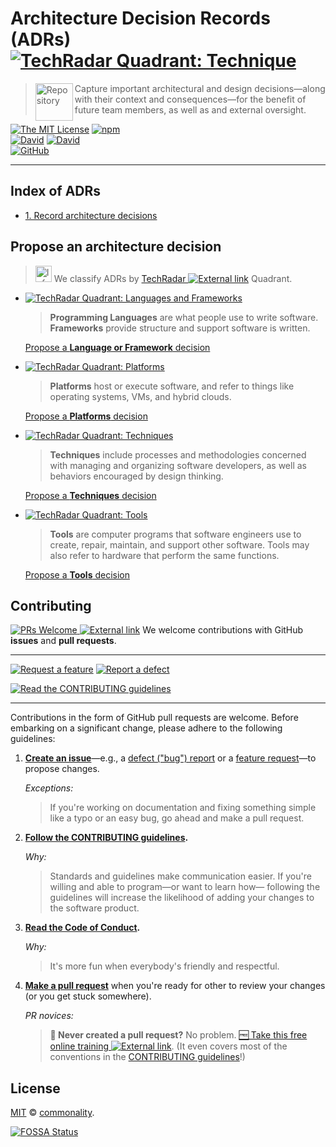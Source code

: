 # Architecture Decision Records (ADRs) [![TechRadar Quadrant: Technique][badge-tech-radar-techniques]](https://www.thoughtworks.com/radar/techniques/lightweight-architecture-decision-records)

> <img alt="Repository" src="https://cdnjs.cloudflare.com/ajax/libs/octicons/4.4.0/svg/repo.svg" height="60" width="60" align="left" valign="top"> Capture important architectural and design decisions—along with their context and consequences—for the benefit of future team members, as well as and external oversight.

[![The MIT License][license-image]][license-url]
[![npm][npm-image]][npm-url]
<br>
[![David][daviddm-image]][daviddm-url]
[![David][daviddm-dev-image]][daviddm-dev-url]<br>
[![GitHub](https://img.shields.io/github/issues/commonality/architecture-decision-records.svg?style=flat-square&logo=github)](https://github.com/commonality/architecture-decision-records/issues)

---

## Index of ADRs

- [1. Record architecture decisions](docs/0001-record-architecture-decisions.md)

## Propose an architecture decision

> <img alt="Info" src="https://cdnjs.cloudflare.com/ajax/libs/octicons/4.4.0/svg/info.svg" height="26" width="26" align="bottom"> We classify ADRs by [TechRadar ![External link][icon-octicon-link-external]][tw-tech-radar-faq-url] Quadrant.

- [![TechRadar Quadrant: Languages and Frameworks][badge-tech-radar-langs]][tw-tr-languages-frameworks]

   > **Programming Languages** are what people use to write software.<br>
   > **Frameworks** provide structure and support software is written.

   [Propose a **Language or Framework** decision][adr-nygard-languages-template]

- [![TechRadar Quadrant: Platforms][badge-tech-radar-platforms]][tw-tr-platforms]

   > **Platforms** host or execute software, and refer to things like operating systems, VMs, and hybrid clouds.

   [Propose a **Platforms** decision][adr-nygard-platforms-template]

- [![TechRadar Quadrant: Techniques][badge-tech-radar-techniques]][tw-tr-techniques]

   > **Techniques** include processes and methodologies concerned with managing and organizing software developers, as well as behaviors encouraged by design thinking.

   [Propose a **Techniques** decision][adr-nygard-techniques-template]

- [![TechRadar Quadrant: Tools][badge-tech-radar-tools]][tw-tr-tools]

   > **Tools** are computer programs that software engineers use to create, repair, maintain, and support other software. Tools may also refer to hardware that perform the same functions.
   >

   [Propose a **Tools** decision][adr-nygard-tools-template]

## Contributing

[![PRs Welcome][makeapullrequest-image] ![External link][icon-octicon-link-external]][makeapullrequest-url] We welcome contributions with GitHub **issues** and **pull requests**.

---

[![Request a feature][issues-new-feat-image]][issues-new-feat-url]
[![Report a defect][issues-new-defect-image]][issues-new-defect-url]

[![Read the CONTRIBUTING guidelines][contributing-image]][contributing-url]

---

Contributions in the form of GitHub pull requests are welcome. Before embarking on a significant change, please adhere to the following guidelines:

1.  **[Create an issue][issues-url]**&mdash;e.g., a [defect ("bug") report][issues-new-defect-url] or a [feature request][issues-new-feat-url]&mdash;to propose changes.

    _Exceptions:_

    > If you're working on documentation and fixing something simple like a typo or an easy bug, go ahead and make a pull request.

1.  **[Follow the CONTRIBUTING guidelines][contributing-url].**

    _Why:_

    > Standards and guidelines make communication easier. If you're willing and able to program&mdash;or want to learn how&mdash; following the guidelines will increase the likelihood of adding your changes to the software product.

1.  **[Read the Code of Conduct][code-of-conduct-url].**

    _Why:_

    > It's more fun when everybody's friendly and respectful.

1.  **[Make a pull request][pr-url]** when you're ready for other to review your changes (or you get stuck somewhere).

    _PR novices:_

    > **🙋 Never created a pull request?** No problem. [🆓 Take this free online training ![External link][icon-octicon-link-external]][makeapullrequest-url]. (It even covers most of the conventions in the [CONTRIBUTING guidelines][contributing-url]!)

## License

[MIT](./LICENSE) © [commonality](https://github.com/commonality).

[![FOSSA Status](https://app.fossa.io/api/projects/git%2Bgithub.com%2Fcommonality%2Farchitecture-decision-records.svg?type=large)](https://app.fossa.io/projects/git%2Bgithub.com%2Fcommonality%2Farchitecture-decision-records?ref=badge_large)

<!-- ⛔️ CI Services ⛔️  -->

[appveyor-image]: https://img.shields.io/appveyor/ci/commonality/architecture-decision-records.svg?style=flat-square&logo=appveyor&label=Windows%20build
[appveyor-url]: https://ci.appveyor.com/project/commonality/architecture-decision-records
[codacy-image]: https://img.shields.io/codacy/grade/b3ac6aaaa3cf41d0897959c1e5d732a3.svg?style=flat-square
[codacy-url]: https://www.codacy.com/app/greg_7/architecture-decision-records?utm_source=github.com&utm_medium=referral&utm_content=commonality/architecture-decision-records&utm_campaign=Badge_Grade
[coveralls-image]: https://coveralls.io/repos/commonality/architecture-decision-records/badge.svg?style=flat-square
[coveralls-url]: https://coveralls.io/r/commonality/architecture-decision-records
[daviddm-dev-image]: https://david-dm.org/commonality/architecture-decision-records/dev-status.svg?theme=shields.io&style=flat-square
[daviddm-dev-url]: https://david-dm.org/commonality/architecture-decision-records?type=dev
[daviddm-image]: https://david-dm.org/commonality/architecture-decision-records.svg?theme=shields.io&style=flat-square
[daviddm-url]: https://david-dm.org/commonality/architecture-decision-records
[fossa-image]: https://app.fossa.io/api/projects/git%2Bgithub.com%2Fcommonality%2Farchitecture-decision-records.svg?type=shield&style=flat-square
[fossa-url]: https://app.fossa.io/projects/git%2Bgithub.com%2Fcommonality%2Farchitecture-decision-records?ref=badge_shield
[license-image]: https://img.shields.io/badge/license-MIT-blue.svg?style=flat-square
[license-url]: http://opensource.org/licenses/MIT
[npm-image]: https://badge.fury.io/js/architecture-decision-records.svg?style=flat-square
[npm-url]: https://npmjs.org/package/architecture-decision-records
[npms-image]: https://badges.npms.io/architecture-decision-records.svg?style=flat-square
[npms-url]: https://npms.io/search?q=architecture-decision-records
[nsp-image]: https://nodesecurity.io/orgs/commonality/projects/b0a38d7a-29c1-4607-a724-e283b44f1618/badge
[nsp-url]: https://nodesecurity.io/orgs/commonality/projects/b0a38d7a-29c1-4607-a724-e283b44f1618
[travis-image]: https://img.shields.io/travis/commonality/architecture-decision-records.svg?branch=master&style=flat-square&label=MacOS%20%26%20Ubuntu%20builds&logo=travis
[travis-url]: https://travis-ci.org/commonality/architecture-decision-records

<!-- ⛔️ Contributing ⛔️  -->

[code-of-conduct-url]: https://github.com/commonality/architecture-decision-records/blob/master/.github/CODE_OF_CONDUCT.md
[contributing-image]: https://img.shields.io/badge/read---CONTRIBUTING%20Guidelines---yellow.svg?style=for-the-badge&label=read+the
[contributing-url]: https://github.com/commonality/architecture-decision-records/blob/master/.github/CONTRIBUTING.md
[issues-new-defect-image]: https://img.shields.io/badge/report---defect---lightgrey.svg?style=for-the-badge&label=report+a
[issues-new-defect-url]: https://github.com/commonality/architecture-decision-records/issues/new?title=fix%28affected-scope%29%3A+50-character-defect-summary&labels=Priority%3A+Medium%2CStatus%3A+Review+Needed%2CType%3A+Defect&template=defect-report.md
[issues-new-feat-image]: https://img.shields.io/badge/request---feature---blue.svg?style=for-the-badge&label=request+a
[issues-new-feat-url]: https://github.com/commonality/architecture-decision-records/issues/new?title=feat%28affected-scope%29%3A+50-character-change-proposal-summary&labels=Priority%3A+Medium%2CStatus%3A+Review+Needed%2CType%3A+Feature&template=feature-request.md
[issues-url]: https://github.com/commonality/architecture-decision-records/issues
[makeapullrequest-image]: https://img.shields.io/badge/PRs-welcome-brightgreen.svg?style=flat-square
[makeapullrequest-url]: http://makeapullrequest.com
[pr-url]: https://github.com/commonality/architecture-decision-records/pulls

<!-- ⛔️ Octicon img references ⛔️  -->

[icon-octicon-alert]: https://cdnjs.cloudflare.com/ajax/libs/octicons/4.4.0/svg/alert.svg
[icon-octicon-arrow-down]: https://cdnjs.cloudflare.com/ajax/libs/octicons/4.4.0/svg/arrow-down.svg
[icon-octicon-arrow-left]: https://cdnjs.cloudflare.com/ajax/libs/octicons/4.4.0/svg/arrow-left.svg
[icon-octicon-arrow-right]: https://cdnjs.cloudflare.com/ajax/libs/octicons/4.4.0/svg/arrow-right.svg
[icon-octicon-arrow-small-down]: https://cdnjs.cloudflare.com/ajax/libs/octicons/4.4.0/svg/arrow-small-down.svg
[icon-octicon-arrow-small-left]: https://cdnjs.cloudflare.com/ajax/libs/octicons/4.4.0/svg/arrow-small-left.svg
[icon-octicon-arrow-small-right]: https://cdnjs.cloudflare.com/ajax/libs/octicons/4.4.0/svg/arrow-small-right.svg
[icon-octicon-arrow-small-up]: https://cdnjs.cloudflare.com/ajax/libs/octicons/4.4.0/svg/arrow-small-up.svg
[icon-octicon-arrow-up]: https://cdnjs.cloudflare.com/ajax/libs/octicons/4.4.0/svg/arrow-up.svg
[icon-octicon-beaker]: https://cdnjs.cloudflare.com/ajax/libs/octicons/4.4.0/svg/beaker.svg
[icon-octicon-bell]: https://cdnjs.cloudflare.com/ajax/libs/octicons/4.4.0/svg/bell.svg
[icon-octicon-bold]: https://cdnjs.cloudflare.com/ajax/libs/octicons/4.4.0/svg/bold.svg
[icon-octicon-book]: https://cdnjs.cloudflare.com/ajax/libs/octicons/4.4.0/svg/book.svg
[icon-octicon-bookmark]: https://cdnjs.cloudflare.com/ajax/libs/octicons/4.4.0/svg/bookmark.svg
[icon-octicon-briefcase]: https://cdnjs.cloudflare.com/ajax/libs/octicons/4.4.0/svg/briefcase.svg
[icon-octicon-broadcast]: https://cdnjs.cloudflare.com/ajax/libs/octicons/4.4.0/svg/broadcast.svg
[icon-octicon-browser]: https://cdnjs.cloudflare.com/ajax/libs/octicons/4.4.0/svg/browser.svg
[icon-octicon-bug]: https://cdnjs.cloudflare.com/ajax/libs/octicons/4.4.0/svg/bug.svg
[icon-octicon-calendar]: https://cdnjs.cloudflare.com/ajax/libs/octicons/4.4.0/svg/calendar.svg
[icon-octicon-check]: https://cdnjs.cloudflare.com/ajax/libs/octicons/4.4.0/svg/check.svg
[icon-octicon-checklist]: https://cdnjs.cloudflare.com/ajax/libs/octicons/4.4.0/svg/checklist.svg
[icon-octicon-chevron-down]: https://cdnjs.cloudflare.com/ajax/libs/octicons/4.4.0/svg/chevron-down.svg
[icon-octicon-chevron-left]: https://cdnjs.cloudflare.com/ajax/libs/octicons/4.4.0/svg/chevron-left.svg
[icon-octicon-chevron-right]: https://cdnjs.cloudflare.com/ajax/libs/octicons/4.4.0/svg/chevron-right.svg
[icon-octicon-chevron-up]: https://cdnjs.cloudflare.com/ajax/libs/octicons/4.4.0/svg/chevron-up.svg
[icon-octicon-circle-slash]: https://cdnjs.cloudflare.com/ajax/libs/octicons/4.4.0/svg/circle-slash.svg
[icon-octicon-circuit-board]: https://cdnjs.cloudflare.com/ajax/libs/octicons/4.4.0/svg/circuit-board.svg
[icon-octicon-clippy]: https://cdnjs.cloudflare.com/ajax/libs/octicons/4.4.0/svg/clippy.svg
[icon-octicon-clock]: https://cdnjs.cloudflare.com/ajax/libs/octicons/4.4.0/svg/clock.svg
[icon-octicon-cloud-download]: https://cdnjs.cloudflare.com/ajax/libs/octicons/4.4.0/svg/cloud-download.svg
[icon-octicon-cloud-upload]: https://cdnjs.cloudflare.com/ajax/libs/octicons/4.4.0/svg/cloud-upload.svg
[icon-octicon-code]: https://cdnjs.cloudflare.com/ajax/libs/octicons/4.4.0/svg/code.svg
[icon-octicon-comment-discussion]: https://cdnjs.cloudflare.com/ajax/libs/octicons/4.4.0/svg/comment-discussion.svg
[icon-octicon-comment]: https://cdnjs.cloudflare.com/ajax/libs/octicons/4.4.0/svg/comment.svg
[icon-octicon-credit-card]: https://cdnjs.cloudflare.com/ajax/libs/octicons/4.4.0/svg/credit-card.svg
[icon-octicon-dash]: https://cdnjs.cloudflare.com/ajax/libs/octicons/4.4.0/svg/dash.svg
[icon-octicon-dashboard]: https://cdnjs.cloudflare.com/ajax/libs/octicons/4.4.0/svg/dashboard.svg
[icon-octicon-database]: https://cdnjs.cloudflare.com/ajax/libs/octicons/4.4.0/svg/database.svg
[icon-octicon-desktop-download]: https://cdnjs.cloudflare.com/ajax/libs/octicons/4.4.0/svg/desktop-download.svg
[icon-octicon-device-camera-video]: https://cdnjs.cloudflare.com/ajax/libs/octicons/4.4.0/svg/device-camera-video.svg
[icon-octicon-device-camera]: https://cdnjs.cloudflare.com/ajax/libs/octicons/4.4.0/svg/device-camera.svg
[icon-octicon-device-desktop]: https://cdnjs.cloudflare.com/ajax/libs/octicons/4.4.0/svg/device-desktop.svg
[icon-octicon-device-mobile]: https://cdnjs.cloudflare.com/ajax/libs/octicons/4.4.0/svg/device-mobile.svg
[icon-octicon-diff-added]: https://cdnjs.cloudflare.com/ajax/libs/octicons/4.4.0/svg/diff-added.svg
[icon-octicon-diff-ignored]: https://cdnjs.cloudflare.com/ajax/libs/octicons/4.4.0/svg/diff-ignored.svg
[icon-octicon-diff-modified]: https://cdnjs.cloudflare.com/ajax/libs/octicons/4.4.0/svg/diff-modified.svg
[icon-octicon-diff-removed]: https://cdnjs.cloudflare.com/ajax/libs/octicons/4.4.0/svg/diff-removed.svg
[icon-octicon-diff-renamed]: https://cdnjs.cloudflare.com/ajax/libs/octicons/4.4.0/svg/diff-renamed.svg
[icon-octicon-diff]: https://cdnjs.cloudflare.com/ajax/libs/octicons/4.4.0/svg/diff.svg
[icon-octicon-ellipses]: https://cdnjs.cloudflare.com/ajax/libs/octicons/4.4.0/svg/ellipses.svg
[icon-octicon-ellipsis]: https://cdnjs.cloudflare.com/ajax/libs/octicons/4.4.0/svg/ellipsis.svg
[icon-octicon-eye]: https://cdnjs.cloudflare.com/ajax/libs/octicons/4.4.0/svg/eye.svg
[icon-octicon-file-binary]: https://cdnjs.cloudflare.com/ajax/libs/octicons/4.4.0/svg/file-binary.svg
[icon-octicon-file-code]: https://cdnjs.cloudflare.com/ajax/libs/octicons/4.4.0/svg/file-code.svg
[icon-octicon-file-directory]: https://cdnjs.cloudflare.com/ajax/libs/octicons/4.4.0/svg/file-directory.svg
[icon-octicon-file-media]: https://cdnjs.cloudflare.com/ajax/libs/octicons/4.4.0/svg/file-media.svg
[icon-octicon-file-pdf]: https://cdnjs.cloudflare.com/ajax/libs/octicons/4.4.0/svg/file-pdf.svg
[icon-octicon-file-submodule]: https://cdnjs.cloudflare.com/ajax/libs/octicons/4.4.0/svg/file-submodule.svg
[icon-octicon-file-symlink-directory]: https://cdnjs.cloudflare.com/ajax/libs/octicons/4.4.0/svg/file-symlink-directory.svg
[icon-octicon-file-symlink-file]: https://cdnjs.cloudflare.com/ajax/libs/octicons/4.4.0/svg/file-symlink-file.svg
[icon-octicon-file-text]: https://cdnjs.cloudflare.com/ajax/libs/octicons/4.4.0/svg/file-text.svg
[icon-octicon-file-zip]: https://cdnjs.cloudflare.com/ajax/libs/octicons/4.4.0/svg/file-zip.svg
[icon-octicon-file]: https://cdnjs.cloudflare.com/ajax/libs/octicons/4.4.0/svg/file.svg
[icon-octicon-flame]: https://cdnjs.cloudflare.com/ajax/libs/octicons/4.4.0/svg/flame.svg
[icon-octicon-fold]: https://cdnjs.cloudflare.com/ajax/libs/octicons/4.4.0/svg/fold.svg
[icon-octicon-gear]: https://cdnjs.cloudflare.com/ajax/libs/octicons/4.4.0/svg/gear.svg
[icon-octicon-gift]: https://cdnjs.cloudflare.com/ajax/libs/octicons/4.4.0/svg/gift.svg
[icon-octicon-gist-secret]: https://cdnjs.cloudflare.com/ajax/libs/octicons/4.4.0/svg/gist-secret.svg
[icon-octicon-gist]: https://cdnjs.cloudflare.com/ajax/libs/octicons/4.4.0/svg/gist.svg
[icon-octicon-git-branch]: https://cdnjs.cloudflare.com/ajax/libs/octicons/4.4.0/svg/git-branch.svg
[icon-octicon-git-commit]: https://cdnjs.cloudflare.com/ajax/libs/octicons/4.4.0/svg/git-commit.svg
[icon-octicon-git-compare]: https://cdnjs.cloudflare.com/ajax/libs/octicons/4.4.0/svg/git-compare.svg
[icon-octicon-git-merge]: https://cdnjs.cloudflare.com/ajax/libs/octicons/4.4.0/svg/git-merge.svg
[icon-octicon-git-pull-request]: https://cdnjs.cloudflare.com/ajax/libs/octicons/4.4.0/svg/git-pull-request.svg
[icon-octicon-globe]: https://cdnjs.cloudflare.com/ajax/libs/octicons/4.4.0/svg/globe.svg
[icon-octicon-grabber]: https://cdnjs.cloudflare.com/ajax/libs/octicons/4.4.0/svg/grabber.svg
[icon-octicon-graph]: https://cdnjs.cloudflare.com/ajax/libs/octicons/4.4.0/svg/graph.svg
[icon-octicon-heart]: https://cdnjs.cloudflare.com/ajax/libs/octicons/4.4.0/svg/heart.svg
[icon-octicon-history]: https://cdnjs.cloudflare.com/ajax/libs/octicons/4.4.0/svg/history.svg
[icon-octicon-home]: https://cdnjs.cloudflare.com/ajax/libs/octicons/4.4.0/svg/home.svg
[icon-octicon-horizontal-rule]: https://cdnjs.cloudflare.com/ajax/libs/octicons/4.4.0/svg/horizontal-rule.svg
[icon-octicon-hubot]: https://cdnjs.cloudflare.com/ajax/libs/octicons/4.4.0/svg/hubot.svg
[icon-octicon-inbox]: https://cdnjs.cloudflare.com/ajax/libs/octicons/4.4.0/svg/inbox.svg
[icon-octicon-info]: https://cdnjs.cloudflare.com/ajax/libs/octicons/4.4.0/svg/info.svg
[icon-octicon-issue-closed]: https://cdnjs.cloudflare.com/ajax/libs/octicons/4.4.0/svg/issue-closed.svg
[icon-octicon-issue-opened]: https://cdnjs.cloudflare.com/ajax/libs/octicons/4.4.0/svg/issue-opened.svg
[icon-octicon-issue-reopened]: https://cdnjs.cloudflare.com/ajax/libs/octicons/4.4.0/svg/issue-reopened.svg
[icon-octicon-italic]: https://cdnjs.cloudflare.com/ajax/libs/octicons/4.4.0/svg/italic.svg
[icon-octicon-jersey]: https://cdnjs.cloudflare.com/ajax/libs/octicons/4.4.0/svg/jersey.svg
[icon-octicon-key]: https://cdnjs.cloudflare.com/ajax/libs/octicons/4.4.0/svg/key.svg
[icon-octicon-keyboard]: https://cdnjs.cloudflare.com/ajax/libs/octicons/4.4.0/svg/keyboard.svg
[icon-octicon-law]: https://cdnjs.cloudflare.com/ajax/libs/octicons/4.4.0/svg/law.svg
[icon-octicon-light-bulb]: https://cdnjs.cloudflare.com/ajax/libs/octicons/4.4.0/svg/light-bulb.svg
[icon-octicon-link-external]: https://cdnjs.cloudflare.com/ajax/libs/octicons/4.4.0/svg/link-external.svg
[icon-octicon-link]: https://cdnjs.cloudflare.com/ajax/libs/octicons/4.4.0/svg/link.svg
[icon-octicon-list-ordered]: https://cdnjs.cloudflare.com/ajax/libs/octicons/4.4.0/svg/list-ordered.svg
[icon-octicon-list-unordered]: https://cdnjs.cloudflare.com/ajax/libs/octicons/4.4.0/svg/list-unordered.svg
[icon-octicon-location]: https://cdnjs.cloudflare.com/ajax/libs/octicons/4.4.0/svg/location.svg
[icon-octicon-lock]: https://cdnjs.cloudflare.com/ajax/libs/octicons/4.4.0/svg/lock.svg
[icon-octicon-logo-gist]: https://cdnjs.cloudflare.com/ajax/libs/octicons/4.4.0/svg/logo-gist.svg
[icon-octicon-logo-github]: https://cdnjs.cloudflare.com/ajax/libs/octicons/4.4.0/svg/logo-github.svg
[icon-octicon-mail-read]: https://cdnjs.cloudflare.com/ajax/libs/octicons/4.4.0/svg/mail-read.svg
[icon-octicon-mail-reply]: https://cdnjs.cloudflare.com/ajax/libs/octicons/4.4.0/svg/mail-reply.svg
[icon-octicon-mail]: https://cdnjs.cloudflare.com/ajax/libs/octicons/4.4.0/svg/mail.svg
[icon-octicon-mark-github]: https://cdnjs.cloudflare.com/ajax/libs/octicons/4.4.0/svg/mark-github.svg
[icon-octicon-markdown]: https://cdnjs.cloudflare.com/ajax/libs/octicons/4.4.0/svg/markdown.svg
[icon-octicon-megaphone]: https://cdnjs.cloudflare.com/ajax/libs/octicons/4.4.0/svg/megaphone.svg
[icon-octicon-mention]: https://cdnjs.cloudflare.com/ajax/libs/octicons/4.4.0/svg/mention.svg
[icon-octicon-milestone]: https://cdnjs.cloudflare.com/ajax/libs/octicons/4.4.0/svg/milestone.svg
[icon-octicon-mirror]: https://cdnjs.cloudflare.com/ajax/libs/octicons/4.4.0/svg/mirror.svg
[icon-octicon-mortar-board]: https://cdnjs.cloudflare.com/ajax/libs/octicons/4.4.0/svg/mortar-board.svg
[icon-octicon-mute]: https://cdnjs.cloudflare.com/ajax/libs/octicons/4.4.0/svg/mute.svg
[icon-octicon-no-newline]: https://cdnjs.cloudflare.com/ajax/libs/octicons/4.4.0/svg/no-newline.svg
[icon-octicon-octoface]: https://cdnjs.cloudflare.com/ajax/libs/octicons/4.4.0/svg/octoface.svg
[icon-octicon-organization]: https://cdnjs.cloudflare.com/ajax/libs/octicons/4.4.0/svg/organization.svg
[icon-octicon-package]: https://cdnjs.cloudflare.com/ajax/libs/octicons/4.4.0/svg/package.svg
[icon-octicon-paintcan]: https://cdnjs.cloudflare.com/ajax/libs/octicons/4.4.0/svg/paintcan.svg
[icon-octicon-pencil]: https://cdnjs.cloudflare.com/ajax/libs/octicons/4.4.0/svg/pencil.svg
[icon-octicon-person]: https://cdnjs.cloudflare.com/ajax/libs/octicons/4.4.0/svg/person.svg
[icon-octicon-pin]: https://cdnjs.cloudflare.com/ajax/libs/octicons/4.4.0/svg/pin.svg
[icon-octicon-plug]: https://cdnjs.cloudflare.com/ajax/libs/octicons/4.4.0/svg/plug.svg
[icon-octicon-plus-small]: https://cdnjs.cloudflare.com/ajax/libs/octicons/4.4.0/svg/plus-small.svg
[icon-octicon-plus]: https://cdnjs.cloudflare.com/ajax/libs/octicons/4.4.0/svg/plus.svg
[icon-octicon-primitive-dot]: https://cdnjs.cloudflare.com/ajax/libs/octicons/4.4.0/svg/primitive-dot.svg
[icon-octicon-primitive-square]: https://cdnjs.cloudflare.com/ajax/libs/octicons/4.4.0/svg/primitive-square.svg
[icon-octicon-pulse]: https://cdnjs.cloudflare.com/ajax/libs/octicons/4.4.0/svg/pulse.svg
[icon-octicon-question]: https://cdnjs.cloudflare.com/ajax/libs/octicons/4.4.0/svg/question.svg
[icon-octicon-quote]: https://cdnjs.cloudflare.com/ajax/libs/octicons/4.4.0/svg/quote.svg
[icon-octicon-radio-tower]: https://cdnjs.cloudflare.com/ajax/libs/octicons/4.4.0/svg/radio-tower.svg
[icon-octicon-reply]: https://cdnjs.cloudflare.com/ajax/libs/octicons/4.4.0/svg/reply.svg
[icon-octicon-repo-clone]: https://cdnjs.cloudflare.com/ajax/libs/octicons/4.4.0/svg/repo-clone.svg
[icon-octicon-repo-force-push]: https://cdnjs.cloudflare.com/ajax/libs/octicons/4.4.0/svg/repo-force-push.svg
[icon-octicon-repo-forked]: https://cdnjs.cloudflare.com/ajax/libs/octicons/4.4.0/svg/repo-forked.svg
[icon-octicon-repo-pull]: https://cdnjs.cloudflare.com/ajax/libs/octicons/4.4.0/svg/repo-pull.svg
[icon-octicon-repo-push]: https://cdnjs.cloudflare.com/ajax/libs/octicons/4.4.0/svg/repo-push.svg
[icon-octicon-repo]: https://cdnjs.cloudflare.com/ajax/libs/octicons/4.4.0/svg/repo.svg
[icon-octicon-rocket]: https://cdnjs.cloudflare.com/ajax/libs/octicons/4.4.0/svg/rocket.svg
[icon-octicon-rss]: https://cdnjs.cloudflare.com/ajax/libs/octicons/4.4.0/svg/rss.svg
[icon-octicon-ruby]: https://cdnjs.cloudflare.com/ajax/libs/octicons/4.4.0/svg/ruby.svg
[icon-octicon-search]: https://cdnjs.cloudflare.com/ajax/libs/octicons/4.4.0/svg/search.svg
[icon-octicon-server]: https://cdnjs.cloudflare.com/ajax/libs/octicons/4.4.0/svg/server.svg
[icon-octicon-settings]: https://cdnjs.cloudflare.com/ajax/libs/octicons/4.4.0/svg/settings.svg
[icon-octicon-shield]: https://cdnjs.cloudflare.com/ajax/libs/octicons/4.4.0/svg/shield.svg
[icon-octicon-sign-in]: https://cdnjs.cloudflare.com/ajax/libs/octicons/4.4.0/svg/sign-in.svg
[icon-octicon-sign-out]: https://cdnjs.cloudflare.com/ajax/libs/octicons/4.4.0/svg/sign-out.svg
[icon-octicon-smiley]: https://cdnjs.cloudflare.com/ajax/libs/octicons/4.4.0/svg/smiley.svg
[icon-octicon-squirrel]: https://cdnjs.cloudflare.com/ajax/libs/octicons/4.4.0/svg/squirrel.svg
[icon-octicon-star]: https://cdnjs.cloudflare.com/ajax/libs/octicons/4.4.0/svg/star.svg
[icon-octicon-stop]: https://cdnjs.cloudflare.com/ajax/libs/octicons/4.4.0/svg/stop.svg
[icon-octicon-sync]: https://cdnjs.cloudflare.com/ajax/libs/octicons/4.4.0/svg/sync.svg
[icon-octicon-tag]: https://cdnjs.cloudflare.com/ajax/libs/octicons/4.4.0/svg/tag.svg
[icon-octicon-tasklist]: https://cdnjs.cloudflare.com/ajax/libs/octicons/4.4.0/svg/tasklist.svg
[icon-octicon-telescope]: https://cdnjs.cloudflare.com/ajax/libs/octicons/4.4.0/svg/telescope.svg
[icon-octicon-terminal]: https://cdnjs.cloudflare.com/ajax/libs/octicons/4.4.0/svg/terminal.svg
[icon-octicon-text-size]: https://cdnjs.cloudflare.com/ajax/libs/octicons/4.4.0/svg/text-size.svg
[icon-octicon-three-bars]: https://cdnjs.cloudflare.com/ajax/libs/octicons/4.4.0/svg/three-bars.svg
[icon-octicon-thumbsdown]: https://cdnjs.cloudflare.com/ajax/libs/octicons/4.4.0/svg/thumbsdown.svg
[icon-octicon-thumbsup]: https://cdnjs.cloudflare.com/ajax/libs/octicons/4.4.0/svg/thumbsup.svg
[icon-octicon-tools]: https://cdnjs.cloudflare.com/ajax/libs/octicons/4.4.0/svg/tools.svg
[icon-octicon-trashcan]: https://cdnjs.cloudflare.com/ajax/libs/octicons/4.4.0/svg/trashcan.svg
[icon-octicon-triangle-down]: https://cdnjs.cloudflare.com/ajax/libs/octicons/4.4.0/svg/triangle-down.svg
[icon-octicon-triangle-left]: https://cdnjs.cloudflare.com/ajax/libs/octicons/4.4.0/svg/triangle-left.svg
[icon-octicon-triangle-right]: https://cdnjs.cloudflare.com/ajax/libs/octicons/4.4.0/svg/triangle-right.svg
[icon-octicon-triangle-up]: https://cdnjs.cloudflare.com/ajax/libs/octicons/4.4.0/svg/triangle-up.svg
[icon-octicon-unfold]: https://cdnjs.cloudflare.com/ajax/libs/octicons/4.4.0/svg/unfold.svg
[icon-octicon-unmute]: https://cdnjs.cloudflare.com/ajax/libs/octicons/4.4.0/svg/unmute.svg
[icon-octicon-unverified]: https://cdnjs.cloudflare.com/ajax/libs/octicons/4.4.0/svg/unverified.svg
[icon-octicon-verified]: https://cdnjs.cloudflare.com/ajax/libs/octicons/4.4.0/svg/verified.svg
[icon-octicon-versions]: https://cdnjs.cloudflare.com/ajax/libs/octicons/4.4.0/svg/versions.svg
[icon-octicon-watch]: https://cdnjs.cloudflare.com/ajax/libs/octicons/4.4.0/svg/watch.svg
[icon-octicon-x]: https://cdnjs.cloudflare.com/ajax/libs/octicons/4.4.0/svg/x.svg

<!-- ⛔️ LINK REFERENCES(Begin) ⛔️  -->

[adr-madr-languages-frameworks]: https://github.com/commonality/architecture-decision-records/compare/adr-0001?expand=1&title=adr(languages-frameworks):%20add%20MADR%20template&template=adr_template_madr.md
[adr-madr-platforms]: https://github.com/commonality/architecture-decision-records/compare/adr-0001?expand=1&title=adr(platforms):%20add%20MADR%20template&template=adr_template_madr.md
[adr-madr-techniques]: https://github.com/commonality/architecture-decision-records/compare/adr-0001?expand=1&title=adr(techniques):%20add%20MADR%20template&template=adr_template_madr.md
[adr-madr-tools]: https://github.com/commonality/architecture-decision-records/compare/adr-0001?expand=1&title=adr(tools):%20add%20MADR%20template&template=adr_template_madr.md

[adr-nygard-languages-frameworks]: https://github.com/commonality/architecture-decision-records/compare/adr-0001?expand=1&title=adr(languages-frameworks):%20add%20MADR%20template&template=adr-nygard-template.md
[adr-nygard-platforms]: https://github.com/commonality/architecture-decision-records/compare/adr-0001?expand=1&title=adr(platforms):%20add%20MADR%20template&template=adr-nygard-template.md
[adr-nygard-techniques]: https://github.com/commonality/architecture-decision-records/compare/adr-0001?expand=1&title=adr(techniques):%20add%20MADR%20template&template=adr-nygard-template.md
[adr-nygard-tools]: https://github.com/commonality/architecture-decision-records/compare/adr-0001?expand=1&title=adr(tools):%20add%20MADR%20template&template=adr-nygard-template.md
[badge-tech-radar-langs]: https://img.shields.io/badge/Tech--Radar-Languages%20%26%20Frameworks-b32059.svg?style=for-the-badge
[badge-tech-radar-platforms]: https://img.shields.io/badge/Tech--Radar-Platforms-f38a3e.svg?style=for-the-badge
[badge-tech-radar-techniques]: https://img.shields.io/badge/Tech--Radar-Techniques-1ebccd.svg?style=for-the-badge
<!-- [badge-tech-radar-tools]: https://img.shields.io/badge/TechRadar-Tools-86b782.svg?style=flat-square -->
[badge-tech-radar-tools]: https://img.shields.io/badge/Tech--Radar-Tools-86b782.svg?longCache=true&style=for-the-badge

[icon-octicon-link-external]: https://cdnjs.cloudflare.com/ajax/libs/octicons/4.4.0/svg/link-external.svg
[icon-octicon-file-text]: https://cdnjs.cloudflare.com/ajax/libs/octicons/4.4.0/svg/file-text.svg
[icon-octicon-info]: https://cdnjs.cloudflare.com/ajax/libs/octicons/4.4.0/svg/info.svg
[icon-octicon-thumbsup]: https://cdnjs.cloudflare.com/ajax/libs/octicons/4.4.0/svg/thumbsup.svg

<!-- QUADRANT: Languages and Frameworks -->
[label-langs-frameworks-img]: https://fakeimg.pl/200x40/b32059/FFF/?text=Languages+%26+Frameworks&font_size=24
[label-tech-radar-langs-frameworks-img]: https://fakeimg.pl/200x80/b32059/FFF/?text=TechRadar:%0ALanguages+%26+Frameworks&font_size=24
[menu-quad-languages-img]: docs/img/readme/menu_quadrant_languages.png
<!-- RINGS: Languages and Frameworks -->
[label-tech-radar-langs-frameworks-adopt-img]: https://fakeimg.pl/80x40/b32059/FFF/?text=Adopt&font_size=18
[label-tech-radar-langs-frameworks-trial-img]: https://fakeimg.pl/80x40/b32059/FFF/?text=Trial&font_size=18
[label-tech-radar-langs-frameworks-assess-img]: https://fakeimg.pl/80x40/b32059/FFF/?text=Assess&font_size=18
[label-tech-radar-langs-frameworks-hold-img]: https://fakeimg.pl/80x40/b32059/FFF/?text=Hold&font_size=18
<!-- QUADRANT: Platforms -->
[label-platforms-img]: https://fakeimg.pl/200x40/f38a3e/FFF/?text=Platforms&font_size=24
[label-tech-radar-platforms-img]: https://fakeimg.pl/200x80/f38a3e/FFF/?text=TechRadar:+Platforms&font_size=24
<!-- RINGS: Platforms -->
[label-tech-radar-platforms-adopt-img]: https://fakeimg.pl/80x40/f38a3e/FFF/?text=Adopt&font_size=18
[label-tech-radar-platforms-trial-img]: https://fakeimg.pl/80x40/f38a3e/FFF/?text=Trial&font_size=18
[label-tech-radar-platforms-assess-img]: https://fakeimg.pl/80x40/f38a3e/FFF/?text=Assess&font_size=18
[label-tech-radar-platforms-hold-img]: https://fakeimg.pl/80x40/f38a3e/FFF/?text=Hold&font_size=18
<!-- QUADRANT: Techniques -->
[label-techniques-img]: https://fakeimg.pl/200x40/1ebccd/FFF/?text=Techniques&font_size=24
[label-tech-radar-techniques-img]: https://fakeimg.pl/200x80/1ebccd/FFF/?text=TechRadar:+Techniques&font_size=24
<!-- RINGS: Techniques -->
[label-tech-radar-techniques-adopt-img]: https://fakeimg.pl/80x40/1ebccd/FFF/?text=Adopt&font_size=18
[label-tech-radar-techniques-trial-img]: https://fakeimg.pl/80x40/1ebccd/FFF/?text=Trial&font_size=18
[label-tech-radar-techniques-assess-img]: https://fakeimg.pl/80x40/1ebccd/FFF/?text=Assess&font_size=18
[label-tech-radar-techniques-hold-img]: https://fakeimg.pl/80x40/1ebccd/FFF/?text=Hold&font_size=18
<!-- QUADRANT: Tools -->
[label-tools-img]: https://fakeimg.pl/200x40/86b782/FFF/?text=Tools&font_size=24
[label-tech-radar-tools-img]: https://fakeimg.pl/200x80/86b782/FFF/?text=TechRadar:+Tools&font_size=24
<!-- RINGS: Tools -->
[label-tech-radar-tools-adopt-img]: https://fakeimg.pl/80x40/86b782/FFF/?text=Adopt&font_size=18
[label-tech-radar-tools-trial-img]: https://fakeimg.pl/80x40/86b782/FFF/?text=Trial&font_size=18
[label-tech-radar-tools-assess-img]: https://fakeimg.pl/80x40/86b782/FFF/?text=Assess&font_size=18
[label-tech-radar-tools-hold-img]: https://fakeimg.pl/80x40/86b782/FFF/?text=Hold&font_size=18
[icon-octicon-question]: https://cdnjs.cloudflare.com/ajax/libs/octicons/4.4.0/svg/question.svg
[tw-tr-languages-frameworks]: https://thoughtworks.com/radar/languages-and-frameworks
[tw-tr-platforms]: https://thoughtworks.com/radar/platforms
[tw-tr-techniques]: https://thoughtworks.com/radar/techniques
[tw-tr-tools]: https://thoughtworks.com/radar/tools
[tw-tech-radar-faq-url]: https://www.thoughtworks.com/radar/a-z
[img-logo-commonality]: ./docs/img/logo-commonalaxy.png

[pr-lang-nygard]: https://github.com/commonality/architecture-decision-records/compare/adr-0001?quick_pull=1&title=adr(languages-frameworks):%20add%20MADR%20template&template=adr-nygard-template.md

[adr-nygard-languages-template]: https://github.com/commonality/architecture-decision-records/new/master/docs/adr?filename=rename-me.md&value=%23+%5BADR-ID%5D.+%5BSummarized+title+of+decision%5D%0D%0A%0D%0ADate%3A+YYYY-MM-DD%0D%0A%0D%0A%23%23+Status%0D%0A%0D%0A%7C+ADR+Status++++%7C+Capability+-+Category++%7C+TechRadar+Quadrant+-+Ring++%7C%0D%0A%7C%3A-------------%3A%7C%3A----------------------%3A%7C%3A----------------%3A%7C%0D%0A%7C+%21%5BADR+Status%3A+Proposed%5D%5Blabel-adr-proposed-img%5D+%7C+%5BCapability+%21%5BExternal+link%5D%5Bicon-octicon-link-external%5D%5D%28.%29%3Chr%3E%5BCategory+%21%5BExternal+link%5D%5Bicon-octicon-link-external%5D%5D%28.%29+%7C+%5B%21%5BTechRadar%3A+Languages+and+Frameworks%5D%5Blabel-langs-frameworks-img%5D%5D%5Btw-tech-radar-langs-frameworks-url%5D%3Chr%3E%21%5BHold%5D%5Blabel-tech-radar-langs-frameworks-hold-img%5D+%7C%0D%0A%0D%0A%23%23+Context%0D%0A%0D%0A%3E+Describe+the+issue+that+is+motivating+this+decision+or+change.%0D%0A%0D%0A%23%23+Decision%0D%0A%0D%0A%3E+State+your+proposed+decision.%0D%0A%0D%0A%23%23+Consequences%0D%0A%0D%0A%3E+Objectively+list+how+this+change+will+make+work+easier+or+more+difficult.%0D%0A%0D%0A%3C%21--+ADR+Status+Images+--%3E%0D%0A%0D%0A%5Blabel-adr-proposed-img%5D%3A+https%3A%2F%2Ffakeimg.pl%2F160x40%2F0052cc%2FFFF%2F%3Ftext%3DProposed%26font_size%3D26%0D%0A%5Blabel-adr-accepted-img%5D%3A+https%3A%2F%2Ffakeimg.pl%2F160x40%2F0e8a16%2FFFF%2F%3Ftext%3DAccepted%26font_size%3D26%0D%0A%5Blabel-adr-rejected-img%5D%3A+https%3A%2F%2Ffakeimg.pl%2F160x40%2F666%2FFFF%2F%3Ftext%3DRejected%26font_size%3D26%0D%0A%5Blabel-adr-deprecated-img%5D%3A+https%3A%2F%2Ffakeimg.pl%2F160x40%2Fb60205%2FFFF%2F%3Ftext%3DDeprecated%26font_size%3D26%0D%0A%5Blabel-adr-superseded-img%5D%3A+https%3A%2F%2Ffakeimg.pl%2F160x40%2Fe99695%2F000%2F%3Ftext%3DSuperseded%26font_size%3D26%0D%0A%0D%0A%3C%21--+Icons+--%3E%0D%0A%0D%0A%5Bfake-images-pl-github-url%5D%3A+https%3A%2F%2Fgithub.com%2FRydgel%2FFake-images-please+%22View+the+source+code+on+GitHub.%22%0D%0A%5Bicon-checklist%5D%3A+https%3A%2F%2Fcdnjs.cloudflare.com%2Fajax%2Flibs%2Focticons%2F4.4.0%2Fsvg%2Fchecklist.svg%0D%0A%5Bicon-clippy%5D%3A+https%3A%2F%2Fcdnjs.cloudflare.com%2Fajax%2Flibs%2Focticons%2F4.4.0%2Fsvg%2Fclippy.svg%0D%0A%5Bicon-octicon-link-external%5D%3A+https%3A%2F%2Fcdnjs.cloudflare.com%2Fajax%2Flibs%2Focticons%2F4.4.0%2Fsvg%2Flink-external.svg%0D%0A%5Bicon-mark-github%5D%3A+https%3A%2F%2Fcdnjs.cloudflare.com%2Fajax%2Flibs%2Focticons%2F4.4.0%2Fsvg%2Fmark-github.svg%0D%0A%5Bicon-md%5D%3A+https%3A%2F%2Fcdnjs.cloudflare.com%2Fajax%2Flibs%2Focticons%2F4.4.0%2Fsvg%2Fmarkdown.svg%0D%0A%5Bicon-media%5D%3A+https%3A%2F%2Fcdnjs.cloudflare.com%2Fajax%2Flibs%2Focticons%2F4.4.0%2Fsvg%2Ffile-media.svg%0D%0A%0D%0A%3C%21--+TechRadar+Quadrants+--%3E%0D%0A%0D%0A%3C%21--+QUADRANT%3A+Languages+and+Frameworks+--%3E%0D%0A%0D%0A%5Blabel-langs-frameworks-img%5D%3A+https%3A%2F%2Ffakeimg.pl%2F200x40%2Fb32059%2FFFF%2F%3Ftext%3DLanguages%2B%2526%2BFrameworks%26font_size%3D24%0D%0A%5Blabel-tech-radar-langs-frameworks-img%5D%3A+https%3A%2F%2Ffakeimg.pl%2F200x80%2Fb32059%2FFFF%2F%3Ftext%3DTechRadar%3A%250ALanguages%2B%2526%2BFrameworks%26font_size%3D24%0D%0A%0D%0A%3C%21--+RINGS%3A+Languages+and+Frameworks+--%3E%0D%0A%0D%0A%5Blabel-tech-radar-langs-frameworks-adopt-img%5D%3A+https%3A%2F%2Ffakeimg.pl%2F80x40%2Fb32059%2FFFF%2F%3Ftext%3DAdopt%26font_size%3D18%0D%0A%5Blabel-tech-radar-langs-frameworks-trial-img%5D%3A+https%3A%2F%2Ffakeimg.pl%2F80x40%2Fb32059%2FFFF%2F%3Ftext%3DTrial%26font_size%3D18%0D%0A%5Blabel-tech-radar-langs-frameworks-assess-img%5D%3A+https%3A%2F%2Ffakeimg.pl%2F80x40%2Fb32059%2FFFF%2F%3Ftext%3DAssess%26font_size%3D18%0D%0A%5Blabel-tech-radar-langs-frameworks-hold-img%5D%3A+https%3A%2F%2Ffakeimg.pl%2F80x40%2Fb32059%2FFFF%2F%3Ftext%3DHold%26font_size%3D18%0D%0A%0D%0A%3C%21--+QUADRANT%3A+Platforms+--%3E%0D%0A%0D%0A%5Blabel-platforms-img%5D%3A+https%3A%2F%2Ffakeimg.pl%2F200x40%2Ff38a3e%2FFFF%2F%3Ftext%3DPlatforms%26font_size%3D24%0D%0A%5Blabel-tech-radar-platforms-img%5D%3A+https%3A%2F%2Ffakeimg.pl%2F200x80%2Ff38a3e%2FFFF%2F%3Ftext%3DTechRadar%3A%2BPlatforms%26font_size%3D24%0D%0A%0D%0A%3C%21--+RINGS%3A+Platforms+--%3E%0D%0A%0D%0A%5Blabel-tech-radar-platforms-adopt-img%5D%3A+https%3A%2F%2Ffakeimg.pl%2F80x40%2Ff38a3e%2FFFF%2F%3Ftext%3DAdopt%26font_size%3D18%0D%0A%5Blabel-tech-radar-platforms-trial-img%5D%3A+https%3A%2F%2Ffakeimg.pl%2F80x40%2Ff38a3e%2FFFF%2F%3Ftext%3DTrial%26font_size%3D18%0D%0A%5Blabel-tech-radar-platforms-assess-img%5D%3A+https%3A%2F%2Ffakeimg.pl%2F80x40%2Ff38a3e%2FFFF%2F%3Ftext%3DAssess%26font_size%3D18%0D%0A%5Blabel-tech-radar-platforms-hold-img%5D%3A+https%3A%2F%2Ffakeimg.pl%2F80x40%2Ff38a3e%2FFFF%2F%3Ftext%3DHold%26font_size%3D18%0D%0A%0D%0A%3C%21--+QUADRANT%3A+Techniques+--%3E%0D%0A%0D%0A%5Blabel-techniques-img%5D%3A+https%3A%2F%2Ffakeimg.pl%2F200x40%2F1ebccd%2FFFF%2F%3Ftext%3DTechniques%26font_size%3D24%0D%0A%5Blabel-tech-radar-techniques-img%5D%3A+https%3A%2F%2Ffakeimg.pl%2F200x80%2F1ebccd%2FFFF%2F%3Ftext%3DTechRadar%3A%2BTechniques%26font_size%3D24%0D%0A%0D%0A%3C%21--+RINGS%3A+Techniques+--%3E%0D%0A%0D%0A%5Blabel-tech-radar-techniques-adopt-img%5D%3A+https%3A%2F%2Ffakeimg.pl%2F80x40%2F1ebccd%2FFFF%2F%3Ftext%3DAdopt%26font_size%3D18%0D%0A%5Blabel-tech-radar-techniques-trial-img%5D%3A+https%3A%2F%2Ffakeimg.pl%2F80x40%2F1ebccd%2FFFF%2F%3Ftext%3DTrial%26font_size%3D18%0D%0A%5Blabel-tech-radar-techniques-assess-img%5D%3A+https%3A%2F%2Ffakeimg.pl%2F80x40%2F1ebccd%2FFFF%2F%3Ftext%3DAssess%26font_size%3D18%0D%0A%5Blabel-tech-radar-techniques-hold-img%5D%3A+https%3A%2F%2Ffakeimg.pl%2F80x40%2F1ebccd%2FFFF%2F%3Ftext%3DHold%26font_size%3D18%0D%0A%0D%0A%3C%21--+QUADRANT%3A+Tools+--%3E%0D%0A%0D%0A%5Blabel-tools-img%5D%3A+https%3A%2F%2Ffakeimg.pl%2F200x40%2F86b782%2FFFF%2F%3Ftext%3DTools%26font_size%3D24%0D%0A%5Blabel-tech-radar-tools-img%5D%3A+https%3A%2F%2Ffakeimg.pl%2F200x80%2F86b782%2FFFF%2F%3Ftext%3DTechRadar%3A%2BTools%26font_size%3D24%0D%0A%0D%0A%3C%21--+RINGS%3A+Tools+--%3E%0D%0A%0D%0A%5Blabel-tech-radar-tools-adopt-img%5D%3A+https%3A%2F%2Ffakeimg.pl%2F80x40%2F86b782%2FFFF%2F%3Ftext%3DAdopt%26font_size%3D18%0D%0A%5Blabel-tech-radar-tools-trial-img%5D%3A+https%3A%2F%2Ffakeimg.pl%2F80x40%2F86b782%2FFFF%2F%3Ftext%3DTrial%26font_size%3D18%0D%0A%5Blabel-tech-radar-tools-assess-img%5D%3A+https%3A%2F%2Ffakeimg.pl%2F80x40%2F86b782%2FFFF%2F%3Ftext%3DAssess%26font_size%3D18%0D%0A%5Blabel-tech-radar-tools-hold-img%5D%3A+https%3A%2F%2Ffakeimg.pl%2F80x40%2F86b782%2FFFF%2F%3Ftext%3DHold%26font_size%3D18%0D%0A%0D%0A%3C%21--+Web+pages%3A+external+--%3E%0D%0A%0D%0A%5Bnygard-article-url%5D%3A+http%3A%2F%2Fthinkrelevance.com%2Fblog%2F2011%2F11%2F15%2Fdocumenting-architecture-decisions%0D%0A%5Btw-tech-radar-adrs%5D%3A+https%3A%2F%2Fwww.thoughtworks.com%2Fradar%2Ftechniques%2Flightweight-architecture-decision-records%0D%0A%5Btw-tech-radar-evolutionary-architecture%5D%3A+https%3A%2F%2Fwww.thoughtworks.com%2Fradar%2Ftechniques%2Fevolutionary-architecture%0D%0A%5Btw-tech-radar-faq-url%5D%3A+https%3A%2F%2Fwww.thoughtworks.com%2Fradar%2Fa-z%0D%0A%5Btw-tech-radar-langs-frameworks-url%5D%3A+https%3A%2F%2Fwww.thoughtworks.com%2Fradar%2Flanguages-and-frameworks%0D%0A%5Btw-tech-radar-platforms-url%5D%3A+https%3A%2F%2Fwww.thoughtworks.com%2Fradar%2Fplatforms%0D%0A%5Btw-tech-radar-techniques-url%5D%3A+https%3A%2F%2Fwww.thoughtworks.com%2Fradar%2Ftechniques%0D%0A%5Btw-tech-radar-tools-url%5D%3A+https%3A%2F%2Fwww.thoughtworks.com%2Fradar%2Ftools
[adr-nygard-platforms-template]: https://github.com/commonality/architecture-decision-records/new/master/docs/adr?filename=rename-me.md&value=%23+%5BADR-ID%5D.+%5BSummarized+title+of+decision%5D%0D%0A%0D%0ADate%3A+YYYY-MM-DD%0D%0A%0D%0A%23%23+Status%0D%0A%0D%0A%7C+ADR+Status++++%7C+Capability+-+Category++%7C+TechRadar+Quadrant+-+Ring++%7C%0D%0A%7C%3A-------------%3A%7C%3A----------------------%3A%7C%3A----------------%3A%7C%0D%0A%7C+%21%5BADR+Status%3A+Proposed%5D%5Blabel-adr-proposed-img%5D+%7C+%5BCapability+%21%5BExternal+link%5D%5Bicon-octicon-link-external%5D%5D%28.%29%3Chr%3E%5BCategory+%21%5BExternal+link%5D%5Bicon-octicon-link-external%5D%5D%28.%29+%7C+%5B%21%5BTechRadar%3A+Platforms%5D%5Blabel-platforms-img%5D%5D%5Btw-tech-radar-platforms-url%5D%3Chr%3E%21%5BHold%5D%5Blabel-tech-radar-platforms-hold-img%5D+%7C%0D%0A%0D%0A%23%23+Context%0D%0A%0D%0A%3E+Describe+the+issue+that+is+motivating+this+decision+or+change.%0D%0A%0D%0A%23%23+Decision%0D%0A%0D%0A%3E+State+your+proposed+decision.%0D%0A%0D%0A%23%23+Consequences%0D%0A%0D%0A%3E+Objectively+list+how+this+change+will+make+work+easier+or+more+difficult.%0D%0A%0D%0A%3C%21--+ADR+Status+Images+--%3E%0D%0A%0D%0A%5Blabel-adr-proposed-img%5D%3A+https%3A%2F%2Ffakeimg.pl%2F160x40%2F0052cc%2FFFF%2F%3Ftext%3DProposed%26font_size%3D26%0D%0A%5Blabel-adr-accepted-img%5D%3A+https%3A%2F%2Ffakeimg.pl%2F160x40%2F0e8a16%2FFFF%2F%3Ftext%3DAccepted%26font_size%3D26%0D%0A%5Blabel-adr-rejected-img%5D%3A+https%3A%2F%2Ffakeimg.pl%2F160x40%2F666%2FFFF%2F%3Ftext%3DRejected%26font_size%3D26%0D%0A%5Blabel-adr-deprecated-img%5D%3A+https%3A%2F%2Ffakeimg.pl%2F160x40%2Fb60205%2FFFF%2F%3Ftext%3DDeprecated%26font_size%3D26%0D%0A%5Blabel-adr-superseded-img%5D%3A+https%3A%2F%2Ffakeimg.pl%2F160x40%2Fe99695%2F000%2F%3Ftext%3DSuperseded%26font_size%3D26%0D%0A%0D%0A%3C%21--+Icons+--%3E%0D%0A%0D%0A%5Bfake-images-pl-github-url%5D%3A+https%3A%2F%2Fgithub.com%2FRydgel%2FFake-images-please+%22View+the+source+code+on+GitHub.%22%0D%0A%5Bicon-checklist%5D%3A+https%3A%2F%2Fcdnjs.cloudflare.com%2Fajax%2Flibs%2Focticons%2F4.4.0%2Fsvg%2Fchecklist.svg%0D%0A%5Bicon-clippy%5D%3A+https%3A%2F%2Fcdnjs.cloudflare.com%2Fajax%2Flibs%2Focticons%2F4.4.0%2Fsvg%2Fclippy.svg%0D%0A%5Bicon-octicon-link-external%5D%3A+https%3A%2F%2Fcdnjs.cloudflare.com%2Fajax%2Flibs%2Focticons%2F4.4.0%2Fsvg%2Flink-external.svg%0D%0A%5Bicon-mark-github%5D%3A+https%3A%2F%2Fcdnjs.cloudflare.com%2Fajax%2Flibs%2Focticons%2F4.4.0%2Fsvg%2Fmark-github.svg%0D%0A%5Bicon-md%5D%3A+https%3A%2F%2Fcdnjs.cloudflare.com%2Fajax%2Flibs%2Focticons%2F4.4.0%2Fsvg%2Fmarkdown.svg%0D%0A%5Bicon-media%5D%3A+https%3A%2F%2Fcdnjs.cloudflare.com%2Fajax%2Flibs%2Focticons%2F4.4.0%2Fsvg%2Ffile-media.svg%0D%0A%0D%0A%3C%21--+TechRadar+Quadrants+--%3E%0D%0A%0D%0A%3C%21--+QUADRANT%3A+Languages+and+Frameworks+--%3E%0D%0A%0D%0A%5Blabel-langs-frameworks-img%5D%3A+https%3A%2F%2Ffakeimg.pl%2F200x40%2Fb32059%2FFFF%2F%3Ftext%3DLanguages%2B%2526%2BFrameworks%26font_size%3D24%0D%0A%5Blabel-tech-radar-langs-frameworks-img%5D%3A+https%3A%2F%2Ffakeimg.pl%2F200x80%2Fb32059%2FFFF%2F%3Ftext%3DTechRadar%3A%250ALanguages%2B%2526%2BFrameworks%26font_size%3D24%0D%0A%0D%0A%3C%21--+RINGS%3A+Languages+and+Frameworks+--%3E%0D%0A%0D%0A%5Blabel-tech-radar-langs-frameworks-adopt-img%5D%3A+https%3A%2F%2Ffakeimg.pl%2F80x40%2Fb32059%2FFFF%2F%3Ftext%3DAdopt%26font_size%3D18%0D%0A%5Blabel-tech-radar-langs-frameworks-trial-img%5D%3A+https%3A%2F%2Ffakeimg.pl%2F80x40%2Fb32059%2FFFF%2F%3Ftext%3DTrial%26font_size%3D18%0D%0A%5Blabel-tech-radar-langs-frameworks-assess-img%5D%3A+https%3A%2F%2Ffakeimg.pl%2F80x40%2Fb32059%2FFFF%2F%3Ftext%3DAssess%26font_size%3D18%0D%0A%5Blabel-tech-radar-langs-frameworks-hold-img%5D%3A+https%3A%2F%2Ffakeimg.pl%2F80x40%2Fb32059%2FFFF%2F%3Ftext%3DHold%26font_size%3D18%0D%0A%0D%0A%3C%21--+QUADRANT%3A+Platforms+--%3E%0D%0A%0D%0A%5Blabel-platforms-img%5D%3A+https%3A%2F%2Ffakeimg.pl%2F200x40%2Ff38a3e%2FFFF%2F%3Ftext%3DPlatforms%26font_size%3D24%0D%0A%5Blabel-tech-radar-platforms-img%5D%3A+https%3A%2F%2Ffakeimg.pl%2F200x80%2Ff38a3e%2FFFF%2F%3Ftext%3DTechRadar%3A%2BPlatforms%26font_size%3D24%0D%0A%0D%0A%3C%21--+RINGS%3A+Platforms+--%3E%0D%0A%0D%0A%5Blabel-tech-radar-platforms-adopt-img%5D%3A+https%3A%2F%2Ffakeimg.pl%2F80x40%2Ff38a3e%2FFFF%2F%3Ftext%3DAdopt%26font_size%3D18%0D%0A%5Blabel-tech-radar-platforms-trial-img%5D%3A+https%3A%2F%2Ffakeimg.pl%2F80x40%2Ff38a3e%2FFFF%2F%3Ftext%3DTrial%26font_size%3D18%0D%0A%5Blabel-tech-radar-platforms-assess-img%5D%3A+https%3A%2F%2Ffakeimg.pl%2F80x40%2Ff38a3e%2FFFF%2F%3Ftext%3DAssess%26font_size%3D18%0D%0A%5Blabel-tech-radar-platforms-hold-img%5D%3A+https%3A%2F%2Ffakeimg.pl%2F80x40%2Ff38a3e%2FFFF%2F%3Ftext%3DHold%26font_size%3D18%0D%0A%0D%0A%3C%21--+QUADRANT%3A+Techniques+--%3E%0D%0A%0D%0A%5Blabel-techniques-img%5D%3A+https%3A%2F%2Ffakeimg.pl%2F200x40%2F1ebccd%2FFFF%2F%3Ftext%3DTechniques%26font_size%3D24%0D%0A%5Blabel-tech-radar-techniques-img%5D%3A+https%3A%2F%2Ffakeimg.pl%2F200x80%2F1ebccd%2FFFF%2F%3Ftext%3DTechRadar%3A%2BTechniques%26font_size%3D24%0D%0A%0D%0A%3C%21--+RINGS%3A+Techniques+--%3E%0D%0A%0D%0A%5Blabel-tech-radar-techniques-adopt-img%5D%3A+https%3A%2F%2Ffakeimg.pl%2F80x40%2F1ebccd%2FFFF%2F%3Ftext%3DAdopt%26font_size%3D18%0D%0A%5Blabel-tech-radar-techniques-trial-img%5D%3A+https%3A%2F%2Ffakeimg.pl%2F80x40%2F1ebccd%2FFFF%2F%3Ftext%3DTrial%26font_size%3D18%0D%0A%5Blabel-tech-radar-techniques-assess-img%5D%3A+https%3A%2F%2Ffakeimg.pl%2F80x40%2F1ebccd%2FFFF%2F%3Ftext%3DAssess%26font_size%3D18%0D%0A%5Blabel-tech-radar-techniques-hold-img%5D%3A+https%3A%2F%2Ffakeimg.pl%2F80x40%2F1ebccd%2FFFF%2F%3Ftext%3DHold%26font_size%3D18%0D%0A%0D%0A%3C%21--+QUADRANT%3A+Tools+--%3E%0D%0A%0D%0A%5Blabel-tools-img%5D%3A+https%3A%2F%2Ffakeimg.pl%2F200x40%2F86b782%2FFFF%2F%3Ftext%3DTools%26font_size%3D24%0D%0A%5Blabel-tech-radar-tools-img%5D%3A+https%3A%2F%2Ffakeimg.pl%2F200x80%2F86b782%2FFFF%2F%3Ftext%3DTechRadar%3A%2BTools%26font_size%3D24%0D%0A%0D%0A%3C%21--+RINGS%3A+Tools+--%3E%0D%0A%0D%0A%5Blabel-tech-radar-tools-adopt-img%5D%3A+https%3A%2F%2Ffakeimg.pl%2F80x40%2F86b782%2FFFF%2F%3Ftext%3DAdopt%26font_size%3D18%0D%0A%5Blabel-tech-radar-tools-trial-img%5D%3A+https%3A%2F%2Ffakeimg.pl%2F80x40%2F86b782%2FFFF%2F%3Ftext%3DTrial%26font_size%3D18%0D%0A%5Blabel-tech-radar-tools-assess-img%5D%3A+https%3A%2F%2Ffakeimg.pl%2F80x40%2F86b782%2FFFF%2F%3Ftext%3DAssess%26font_size%3D18%0D%0A%5Blabel-tech-radar-tools-hold-img%5D%3A+https%3A%2F%2Ffakeimg.pl%2F80x40%2F86b782%2FFFF%2F%3Ftext%3DHold%26font_size%3D18%0D%0A%0D%0A%3C%21--+Web+pages%3A+external+--%3E%0D%0A%0D%0A%5Bnygard-article-url%5D%3A+http%3A%2F%2Fthinkrelevance.com%2Fblog%2F2011%2F11%2F15%2Fdocumenting-architecture-decisions%0D%0A%5Btw-tech-radar-adrs%5D%3A+https%3A%2F%2Fwww.thoughtworks.com%2Fradar%2Ftechniques%2Flightweight-architecture-decision-records%0D%0A%5Btw-tech-radar-evolutionary-architecture%5D%3A+https%3A%2F%2Fwww.thoughtworks.com%2Fradar%2Ftechniques%2Fevolutionary-architecture%0D%0A%5Btw-tech-radar-faq-url%5D%3A+https%3A%2F%2Fwww.thoughtworks.com%2Fradar%2Fa-z%0D%0A%5Btw-tech-radar-langs-frameworks-url%5D%3A+https%3A%2F%2Fwww.thoughtworks.com%2Fradar%2Flanguages-and-frameworks%0D%0A%5Btw-tech-radar-platforms-url%5D%3A+https%3A%2F%2Fwww.thoughtworks.com%2Fradar%2Fplatforms%0D%0A%5Btw-tech-radar-techniques-url%5D%3A+https%3A%2F%2Fwww.thoughtworks.com%2Fradar%2Ftechniques%0D%0A%5Btw-tech-radar-tools-url%5D%3A+https%3A%2F%2Fwww.thoughtworks.com%2Fradar%2Ftools
[adr-nygard-techniques-template]: https://github.com/commonality/architecture-decision-records/new/master/docs/adr?filename=rename-me.md&value=%23+%5BADR-ID%5D.+%5BSummarized+title+of+decision%5D%0D%0A%0D%0ADate%3A+YYYY-MM-DD%0D%0A%0D%0A%23%23+Status%0D%0A%0D%0A%7C+ADR+Status++++%7C+Capability+-+Category++%7C+TechRadar+Quadrant+-+Ring++%7C%0D%0A%7C%3A-------------%3A%7C%3A----------------------%3A%7C%3A----------------%3A%7C%0D%0A%7C+%21%5BADR+Status%3A+Proposed%5D%5Blabel-adr-proposed-img%5D+%7C+%5BCapability+%21%5BExternal+link%5D%5Bicon-octicon-link-external%5D%5D%28.%29%3Chr%3E%5BCategory+%21%5BExternal+link%5D%5Bicon-octicon-link-external%5D%5D%28.%29+%7C+%5B%21%5BTechRadar%3A+Techniques%5D%5Blabel-techniques-img%5D%5D%5Btw-tech-radar-techniques-url%5D%3Chr%3E%21%5BHold%5D%5Blabel-tech-radar-techniques-hold-img%5D+%7C%0D%0A%0D%0A%23%23+Context%0D%0A%0D%0A%3E+Describe+the+issue+that+is+motivating+this+decision+or+change.%0D%0A%0D%0A%23%23+Decision%0D%0A%0D%0A%3E+State+your+proposed+decision.%0D%0A%0D%0A%23%23+Consequences%0D%0A%0D%0A%3E+Objectively+list+how+this+change+will+make+work+easier+or+more+difficult.%0D%0A%0D%0A%3C%21--+ADR+Status+Images+--%3E%0D%0A%0D%0A%5Blabel-adr-proposed-img%5D%3A+https%3A%2F%2Ffakeimg.pl%2F160x40%2F0052cc%2FFFF%2F%3Ftext%3DProposed%26font_size%3D26%0D%0A%5Blabel-adr-accepted-img%5D%3A+https%3A%2F%2Ffakeimg.pl%2F160x40%2F0e8a16%2FFFF%2F%3Ftext%3DAccepted%26font_size%3D26%0D%0A%5Blabel-adr-rejected-img%5D%3A+https%3A%2F%2Ffakeimg.pl%2F160x40%2F666%2FFFF%2F%3Ftext%3DRejected%26font_size%3D26%0D%0A%5Blabel-adr-deprecated-img%5D%3A+https%3A%2F%2Ffakeimg.pl%2F160x40%2Fb60205%2FFFF%2F%3Ftext%3DDeprecated%26font_size%3D26%0D%0A%5Blabel-adr-superseded-img%5D%3A+https%3A%2F%2Ffakeimg.pl%2F160x40%2Fe99695%2F000%2F%3Ftext%3DSuperseded%26font_size%3D26%0D%0A%0D%0A%3C%21--+Icons+--%3E%0D%0A%0D%0A%5Bfake-images-pl-github-url%5D%3A+https%3A%2F%2Fgithub.com%2FRydgel%2FFake-images-please+%22View+the+source+code+on+GitHub.%22%0D%0A%5Bicon-checklist%5D%3A+https%3A%2F%2Fcdnjs.cloudflare.com%2Fajax%2Flibs%2Focticons%2F4.4.0%2Fsvg%2Fchecklist.svg%0D%0A%5Bicon-clippy%5D%3A+https%3A%2F%2Fcdnjs.cloudflare.com%2Fajax%2Flibs%2Focticons%2F4.4.0%2Fsvg%2Fclippy.svg%0D%0A%5Bicon-octicon-link-external%5D%3A+https%3A%2F%2Fcdnjs.cloudflare.com%2Fajax%2Flibs%2Focticons%2F4.4.0%2Fsvg%2Flink-external.svg%0D%0A%5Bicon-mark-github%5D%3A+https%3A%2F%2Fcdnjs.cloudflare.com%2Fajax%2Flibs%2Focticons%2F4.4.0%2Fsvg%2Fmark-github.svg%0D%0A%5Bicon-md%5D%3A+https%3A%2F%2Fcdnjs.cloudflare.com%2Fajax%2Flibs%2Focticons%2F4.4.0%2Fsvg%2Fmarkdown.svg%0D%0A%5Bicon-media%5D%3A+https%3A%2F%2Fcdnjs.cloudflare.com%2Fajax%2Flibs%2Focticons%2F4.4.0%2Fsvg%2Ffile-media.svg%0D%0A%0D%0A%3C%21--+TechRadar+Quadrants+--%3E%0D%0A%0D%0A%3C%21--+QUADRANT%3A+Languages+and+Frameworks+--%3E%0D%0A%0D%0A%5Blabel-langs-frameworks-img%5D%3A+https%3A%2F%2Ffakeimg.pl%2F200x40%2Fb32059%2FFFF%2F%3Ftext%3DLanguages%2B%2526%2BFrameworks%26font_size%3D24%0D%0A%5Blabel-tech-radar-langs-frameworks-img%5D%3A+https%3A%2F%2Ffakeimg.pl%2F200x80%2Fb32059%2FFFF%2F%3Ftext%3DTechRadar%3A%250ALanguages%2B%2526%2BFrameworks%26font_size%3D24%0D%0A%0D%0A%3C%21--+RINGS%3A+Languages+and+Frameworks+--%3E%0D%0A%0D%0A%5Blabel-tech-radar-langs-frameworks-adopt-img%5D%3A+https%3A%2F%2Ffakeimg.pl%2F80x40%2Fb32059%2FFFF%2F%3Ftext%3DAdopt%26font_size%3D18%0D%0A%5Blabel-tech-radar-langs-frameworks-trial-img%5D%3A+https%3A%2F%2Ffakeimg.pl%2F80x40%2Fb32059%2FFFF%2F%3Ftext%3DTrial%26font_size%3D18%0D%0A%5Blabel-tech-radar-langs-frameworks-assess-img%5D%3A+https%3A%2F%2Ffakeimg.pl%2F80x40%2Fb32059%2FFFF%2F%3Ftext%3DAssess%26font_size%3D18%0D%0A%5Blabel-tech-radar-langs-frameworks-hold-img%5D%3A+https%3A%2F%2Ffakeimg.pl%2F80x40%2Fb32059%2FFFF%2F%3Ftext%3DHold%26font_size%3D18%0D%0A%0D%0A%3C%21--+QUADRANT%3A+Platforms+--%3E%0D%0A%0D%0A%5Blabel-platforms-img%5D%3A+https%3A%2F%2Ffakeimg.pl%2F200x40%2Ff38a3e%2FFFF%2F%3Ftext%3DPlatforms%26font_size%3D24%0D%0A%5Blabel-tech-radar-platforms-img%5D%3A+https%3A%2F%2Ffakeimg.pl%2F200x80%2Ff38a3e%2FFFF%2F%3Ftext%3DTechRadar%3A%2BPlatforms%26font_size%3D24%0D%0A%0D%0A%3C%21--+RINGS%3A+Platforms+--%3E%0D%0A%0D%0A%5Blabel-tech-radar-platforms-adopt-img%5D%3A+https%3A%2F%2Ffakeimg.pl%2F80x40%2Ff38a3e%2FFFF%2F%3Ftext%3DAdopt%26font_size%3D18%0D%0A%5Blabel-tech-radar-platforms-trial-img%5D%3A+https%3A%2F%2Ffakeimg.pl%2F80x40%2Ff38a3e%2FFFF%2F%3Ftext%3DTrial%26font_size%3D18%0D%0A%5Blabel-tech-radar-platforms-assess-img%5D%3A+https%3A%2F%2Ffakeimg.pl%2F80x40%2Ff38a3e%2FFFF%2F%3Ftext%3DAssess%26font_size%3D18%0D%0A%5Blabel-tech-radar-platforms-hold-img%5D%3A+https%3A%2F%2Ffakeimg.pl%2F80x40%2Ff38a3e%2FFFF%2F%3Ftext%3DHold%26font_size%3D18%0D%0A%0D%0A%3C%21--+QUADRANT%3A+Techniques+--%3E%0D%0A%0D%0A%5Blabel-techniques-img%5D%3A+https%3A%2F%2Ffakeimg.pl%2F200x40%2F1ebccd%2FFFF%2F%3Ftext%3DTechniques%26font_size%3D24%0D%0A%5Blabel-tech-radar-techniques-img%5D%3A+https%3A%2F%2Ffakeimg.pl%2F200x80%2F1ebccd%2FFFF%2F%3Ftext%3DTechRadar%3A%2BTechniques%26font_size%3D24%0D%0A%0D%0A%3C%21--+RINGS%3A+Techniques+--%3E%0D%0A%0D%0A%5Blabel-tech-radar-techniques-adopt-img%5D%3A+https%3A%2F%2Ffakeimg.pl%2F80x40%2F1ebccd%2FFFF%2F%3Ftext%3DAdopt%26font_size%3D18%0D%0A%5Blabel-tech-radar-techniques-trial-img%5D%3A+https%3A%2F%2Ffakeimg.pl%2F80x40%2F1ebccd%2FFFF%2F%3Ftext%3DTrial%26font_size%3D18%0D%0A%5Blabel-tech-radar-techniques-assess-img%5D%3A+https%3A%2F%2Ffakeimg.pl%2F80x40%2F1ebccd%2FFFF%2F%3Ftext%3DAssess%26font_size%3D18%0D%0A%5Blabel-tech-radar-techniques-hold-img%5D%3A+https%3A%2F%2Ffakeimg.pl%2F80x40%2F1ebccd%2FFFF%2F%3Ftext%3DHold%26font_size%3D18%0D%0A%0D%0A%3C%21--+QUADRANT%3A+Tools+--%3E%0D%0A%0D%0A%5Blabel-tools-img%5D%3A+https%3A%2F%2Ffakeimg.pl%2F200x40%2F86b782%2FFFF%2F%3Ftext%3DTools%26font_size%3D24%0D%0A%5Blabel-tech-radar-tools-img%5D%3A+https%3A%2F%2Ffakeimg.pl%2F200x80%2F86b782%2FFFF%2F%3Ftext%3DTechRadar%3A%2BTools%26font_size%3D24%0D%0A%0D%0A%3C%21--+RINGS%3A+Tools+--%3E%0D%0A%0D%0A%5Blabel-tech-radar-tools-adopt-img%5D%3A+https%3A%2F%2Ffakeimg.pl%2F80x40%2F86b782%2FFFF%2F%3Ftext%3DAdopt%26font_size%3D18%0D%0A%5Blabel-tech-radar-tools-trial-img%5D%3A+https%3A%2F%2Ffakeimg.pl%2F80x40%2F86b782%2FFFF%2F%3Ftext%3DTrial%26font_size%3D18%0D%0A%5Blabel-tech-radar-tools-assess-img%5D%3A+https%3A%2F%2Ffakeimg.pl%2F80x40%2F86b782%2FFFF%2F%3Ftext%3DAssess%26font_size%3D18%0D%0A%5Blabel-tech-radar-tools-hold-img%5D%3A+https%3A%2F%2Ffakeimg.pl%2F80x40%2F86b782%2FFFF%2F%3Ftext%3DHold%26font_size%3D18%0D%0A%0D%0A%3C%21--+Web+pages%3A+external+--%3E%0D%0A%0D%0A%5Bnygard-article-url%5D%3A+http%3A%2F%2Fthinkrelevance.com%2Fblog%2F2011%2F11%2F15%2Fdocumenting-architecture-decisions%0D%0A%5Btw-tech-radar-adrs%5D%3A+https%3A%2F%2Fwww.thoughtworks.com%2Fradar%2Ftechniques%2Flightweight-architecture-decision-records%0D%0A%5Btw-tech-radar-evolutionary-architecture%5D%3A+https%3A%2F%2Fwww.thoughtworks.com%2Fradar%2Ftechniques%2Fevolutionary-architecture%0D%0A%5Btw-tech-radar-faq-url%5D%3A+https%3A%2F%2Fwww.thoughtworks.com%2Fradar%2Fa-z%0D%0A%5Btw-tech-radar-langs-frameworks-url%5D%3A+https%3A%2F%2Fwww.thoughtworks.com%2Fradar%2Flanguages-and-frameworks%0D%0A%5Btw-tech-radar-langs-platforms-url%5D%3A+https%3A%2F%2Fwww.thoughtworks.com%2Fradar%2Fplatforms%0D%0A%5Btw-tech-radar-techniques-url%5D%3A+https%3A%2F%2Fwww.thoughtworks.com%2Fradar%2Ftechniques%0D%0A%5Btw-tech-radar-tools-url%5D%3A+https%3A%2F%2Fwww.thoughtworks.com%2Fradar%2Ftools
[adr-nygard-tools-template]: https://github.com/commonality/architecture-decision-records/new/master/docs/adr?filename=rename-me.md&value=%23+%5BADR-ID%5D.+%5BSummarized+title+of+decision%5D%0D%0A%0D%0ADate%3A+YYYY-MM-DD%0D%0A%0D%0A%23%23+Status%0D%0A%0D%0A%7C+ADR+Status++++%7C+Capability+-+Category++%7C+TechRadar+Quadrant+-+Ring++%7C%0D%0A%7C%3A-------------%3A%7C%3A----------------------%3A%7C%3A----------------%3A%7C%0D%0A%7C+%21%5BADR+Status%3A+Proposed%5D%5Blabel-adr-proposed-img%5D+%7C+%5BCapability+%21%5BExternal+link%5D%5Bicon-octicon-link-external%5D%5D%28.%29%3Chr%3E%5BCategory+%21%5BExternal+link%5D%5Bicon-octicon-link-external%5D%5D%28.%29+%7C+%5B%21%5BTechRadar%3A+Tools%5D%5Blabel-tools-img%5D%5D%5Btw-tech-radar-techniques-url%5D%3Chr%3E%21%5BHold%5D%5Blabel-tech-radar-tools-hold-img%5D+%7C%0D%0A%0D%0A%23%23+Context%0D%0A%0D%0A%3E+Describe+the+issue+that+is+motivating+this+decision+or+change.%0D%0A%0D%0A%23%23+Decision%0D%0A%0D%0A%3E+State+your+proposed+decision.%0D%0A%0D%0A%23%23+Consequences%0D%0A%0D%0A%3E+Objectively+list+how+this+change+will+make+work+easier+or+more+difficult.%0D%0A%0D%0A%3C%21--+ADR+Status+Images+--%3E%0D%0A%0D%0A%5Blabel-adr-proposed-img%5D%3A+https%3A%2F%2Ffakeimg.pl%2F160x40%2F0052cc%2FFFF%2F%3Ftext%3DProposed%26font_size%3D26%0D%0A%5Blabel-adr-accepted-img%5D%3A+https%3A%2F%2Ffakeimg.pl%2F160x40%2F0e8a16%2FFFF%2F%3Ftext%3DAccepted%26font_size%3D26%0D%0A%5Blabel-adr-rejected-img%5D%3A+https%3A%2F%2Ffakeimg.pl%2F160x40%2F666%2FFFF%2F%3Ftext%3DRejected%26font_size%3D26%0D%0A%5Blabel-adr-deprecated-img%5D%3A+https%3A%2F%2Ffakeimg.pl%2F160x40%2Fb60205%2FFFF%2F%3Ftext%3DDeprecated%26font_size%3D26%0D%0A%5Blabel-adr-superseded-img%5D%3A+https%3A%2F%2Ffakeimg.pl%2F160x40%2Fe99695%2F000%2F%3Ftext%3DSuperseded%26font_size%3D26%0D%0A%0D%0A%3C%21--+Icons+--%3E%0D%0A%0D%0A%5Bfake-images-pl-github-url%5D%3A+https%3A%2F%2Fgithub.com%2FRydgel%2FFake-images-please+%22View+the+source+code+on+GitHub.%22%0D%0A%5Bicon-checklist%5D%3A+https%3A%2F%2Fcdnjs.cloudflare.com%2Fajax%2Flibs%2Focticons%2F4.4.0%2Fsvg%2Fchecklist.svg%0D%0A%5Bicon-clippy%5D%3A+https%3A%2F%2Fcdnjs.cloudflare.com%2Fajax%2Flibs%2Focticons%2F4.4.0%2Fsvg%2Fclippy.svg%0D%0A%5Bicon-octicon-link-external%5D%3A+https%3A%2F%2Fcdnjs.cloudflare.com%2Fajax%2Flibs%2Focticons%2F4.4.0%2Fsvg%2Flink-external.svg%0D%0A%5Bicon-mark-github%5D%3A+https%3A%2F%2Fcdnjs.cloudflare.com%2Fajax%2Flibs%2Focticons%2F4.4.0%2Fsvg%2Fmark-github.svg%0D%0A%5Bicon-md%5D%3A+https%3A%2F%2Fcdnjs.cloudflare.com%2Fajax%2Flibs%2Focticons%2F4.4.0%2Fsvg%2Fmarkdown.svg%0D%0A%5Bicon-media%5D%3A+https%3A%2F%2Fcdnjs.cloudflare.com%2Fajax%2Flibs%2Focticons%2F4.4.0%2Fsvg%2Ffile-media.svg%0D%0A%0D%0A%3C%21--+TechRadar+Quadrants+--%3E%0D%0A%0D%0A%3C%21--+QUADRANT%3A+Languages+and+Frameworks+--%3E%0D%0A%0D%0A%5Blabel-langs-frameworks-img%5D%3A+https%3A%2F%2Ffakeimg.pl%2F200x40%2Fb32059%2FFFF%2F%3Ftext%3DLanguages%2B%2526%2BFrameworks%26font_size%3D24%0D%0A%5Blabel-tech-radar-langs-frameworks-img%5D%3A+https%3A%2F%2Ffakeimg.pl%2F200x80%2Fb32059%2FFFF%2F%3Ftext%3DTechRadar%3A%250ALanguages%2B%2526%2BFrameworks%26font_size%3D24%0D%0A%0D%0A%3C%21--+RINGS%3A+Languages+and+Frameworks+--%3E%0D%0A%0D%0A%5Blabel-tech-radar-langs-frameworks-adopt-img%5D%3A+https%3A%2F%2Ffakeimg.pl%2F80x40%2Fb32059%2FFFF%2F%3Ftext%3DAdopt%26font_size%3D18%0D%0A%5Blabel-tech-radar-langs-frameworks-trial-img%5D%3A+https%3A%2F%2Ffakeimg.pl%2F80x40%2Fb32059%2FFFF%2F%3Ftext%3DTrial%26font_size%3D18%0D%0A%5Blabel-tech-radar-langs-frameworks-assess-img%5D%3A+https%3A%2F%2Ffakeimg.pl%2F80x40%2Fb32059%2FFFF%2F%3Ftext%3DAssess%26font_size%3D18%0D%0A%5Blabel-tech-radar-langs-frameworks-hold-img%5D%3A+https%3A%2F%2Ffakeimg.pl%2F80x40%2Fb32059%2FFFF%2F%3Ftext%3DHold%26font_size%3D18%0D%0A%0D%0A%3C%21--+QUADRANT%3A+Platforms+--%3E%0D%0A%0D%0A%5Blabel-platforms-img%5D%3A+https%3A%2F%2Ffakeimg.pl%2F200x40%2Ff38a3e%2FFFF%2F%3Ftext%3DPlatforms%26font_size%3D24%0D%0A%5Blabel-tech-radar-platforms-img%5D%3A+https%3A%2F%2Ffakeimg.pl%2F200x80%2Ff38a3e%2FFFF%2F%3Ftext%3DTechRadar%3A%2BPlatforms%26font_size%3D24%0D%0A%0D%0A%3C%21--+RINGS%3A+Platforms+--%3E%0D%0A%0D%0A%5Blabel-tech-radar-platforms-adopt-img%5D%3A+https%3A%2F%2Ffakeimg.pl%2F80x40%2Ff38a3e%2FFFF%2F%3Ftext%3DAdopt%26font_size%3D18%0D%0A%5Blabel-tech-radar-platforms-trial-img%5D%3A+https%3A%2F%2Ffakeimg.pl%2F80x40%2Ff38a3e%2FFFF%2F%3Ftext%3DTrial%26font_size%3D18%0D%0A%5Blabel-tech-radar-platforms-assess-img%5D%3A+https%3A%2F%2Ffakeimg.pl%2F80x40%2Ff38a3e%2FFFF%2F%3Ftext%3DAssess%26font_size%3D18%0D%0A%5Blabel-tech-radar-platforms-hold-img%5D%3A+https%3A%2F%2Ffakeimg.pl%2F80x40%2Ff38a3e%2FFFF%2F%3Ftext%3DHold%26font_size%3D18%0D%0A%0D%0A%3C%21--+QUADRANT%3A+Techniques+--%3E%0D%0A%0D%0A%5Blabel-techniques-img%5D%3A+https%3A%2F%2Ffakeimg.pl%2F200x40%2F1ebccd%2FFFF%2F%3Ftext%3DTechniques%26font_size%3D24%0D%0A%5Blabel-tech-radar-techniques-img%5D%3A+https%3A%2F%2Ffakeimg.pl%2F200x80%2F1ebccd%2FFFF%2F%3Ftext%3DTechRadar%3A%2BTechniques%26font_size%3D24%0D%0A%0D%0A%3C%21--+RINGS%3A+Techniques+--%3E%0D%0A%0D%0A%5Blabel-tech-radar-techniques-adopt-img%5D%3A+https%3A%2F%2Ffakeimg.pl%2F80x40%2F1ebccd%2FFFF%2F%3Ftext%3DAdopt%26font_size%3D18%0D%0A%5Blabel-tech-radar-techniques-trial-img%5D%3A+https%3A%2F%2Ffakeimg.pl%2F80x40%2F1ebccd%2FFFF%2F%3Ftext%3DTrial%26font_size%3D18%0D%0A%5Blabel-tech-radar-techniques-assess-img%5D%3A+https%3A%2F%2Ffakeimg.pl%2F80x40%2F1ebccd%2FFFF%2F%3Ftext%3DAssess%26font_size%3D18%0D%0A%5Blabel-tech-radar-techniques-hold-img%5D%3A+https%3A%2F%2Ffakeimg.pl%2F80x40%2F1ebccd%2FFFF%2F%3Ftext%3DHold%26font_size%3D18%0D%0A%0D%0A%3C%21--+QUADRANT%3A+Tools+--%3E%0D%0A%0D%0A%5Blabel-tools-img%5D%3A+https%3A%2F%2Ffakeimg.pl%2F200x40%2F86b782%2FFFF%2F%3Ftext%3DTools%26font_size%3D24%0D%0A%5Blabel-tech-radar-tools-img%5D%3A+https%3A%2F%2Ffakeimg.pl%2F200x80%2F86b782%2FFFF%2F%3Ftext%3DTechRadar%3A%2BTools%26font_size%3D24%0D%0A%0D%0A%3C%21--+RINGS%3A+Tools+--%3E%0D%0A%0D%0A%5Blabel-tech-radar-tools-adopt-img%5D%3A+https%3A%2F%2Ffakeimg.pl%2F80x40%2F86b782%2FFFF%2F%3Ftext%3DAdopt%26font_size%3D18%0D%0A%5Blabel-tech-radar-tools-trial-img%5D%3A+https%3A%2F%2Ffakeimg.pl%2F80x40%2F86b782%2FFFF%2F%3Ftext%3DTrial%26font_size%3D18%0D%0A%5Blabel-tech-radar-tools-assess-img%5D%3A+https%3A%2F%2Ffakeimg.pl%2F80x40%2F86b782%2FFFF%2F%3Ftext%3DAssess%26font_size%3D18%0D%0A%5Blabel-tech-radar-tools-hold-img%5D%3A+https%3A%2F%2Ffakeimg.pl%2F80x40%2F86b782%2FFFF%2F%3Ftext%3DHold%26font_size%3D18%0D%0A%0D%0A%3C%21--+Web+pages%3A+external+--%3E%0D%0A%0D%0A%5Bnygard-article-url%5D%3A+http%3A%2F%2Fthinkrelevance.com%2Fblog%2F2011%2F11%2F15%2Fdocumenting-architecture-decisions%0D%0A%5Btw-tech-radar-adrs%5D%3A+https%3A%2F%2Fwww.thoughtworks.com%2Fradar%2Ftechniques%2Flightweight-architecture-decision-records%0D%0A%5Btw-tech-radar-evolutionary-architecture%5D%3A+https%3A%2F%2Fwww.thoughtworks.com%2Fradar%2Ftechniques%2Fevolutionary-architecture%0D%0A%5Btw-tech-radar-faq-url%5D%3A+https%3A%2F%2Fwww.thoughtworks.com%2Fradar%2Fa-z%0D%0A%5Btw-tech-radar-langs-frameworks-url%5D%3A+https%3A%2F%2Fwww.thoughtworks.com%2Fradar%2Flanguages-and-frameworks%0D%0A%5Btw-tech-radar-langs-platforms-url%5D%3A+https%3A%2F%2Fwww.thoughtworks.com%2Fradar%2Fplatforms%0D%0A%5Btw-tech-radar-techniques-url%5D%3A+https%3A%2F%2Fwww.thoughtworks.com%2Fradar%2Ftechniques%0D%0A%5Btw-tech-radar-tools-url%5D%3A+https%3A%2F%2Fwww.thoughtworks.com%2Fradar%2Ftools
<!-- ⛔️ LINK REFERENCES(End) ⛔️ -->
